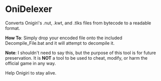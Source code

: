 # OniDelexer
Converts Onigiri's .nut, .kwt, and .tlks files from bytecode to a readable format.

**How To**:
Simply drop your encoded file onto the included Decompile_File.bat and it will attempt to decompile it.

**Note**:
I shouldn't need to say this, but the purpose of this tool is for future preservation.
It is **NOT** a tool to be used to cheat, modify, or harm the official game in any way.

Help Onigiri to stay alive.

